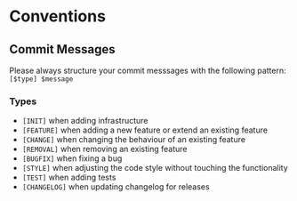 # Conventions

## Commit Messages

Please always structure your commit messsages with the following pattern: `[$type] $message`

### Types

- `[INIT]` when adding infrastructure
- `[FEATURE]` when adding a new feature or extend an existing feature
- `[CHANGE]` when changing the behaviour of an existing feature
- `[REMOVAL]` when removing an existing feature
- `[BUGFIX]` when fixing a bug
- `[STYLE]` when adjusting the code style without touching the functionality
- `[TEST]` when adding tests
- `[CHANGELOG]` when updating changelog for releases
